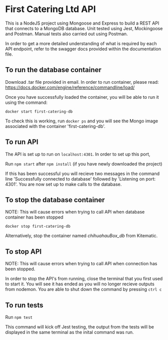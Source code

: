 # First Catering Ltd API

This is a NodeJS project using Mongoose and Express to build a REST API that connects to a MongoDB database. Unit tested using Jest, Mockingoose and Postman. Manual tests also carried out using Postman.

In order to get a more detailed understanding of what is required by each API endpoint, refer to the swagger docs provided within the documentation file. 

## To run the database container

Download .tar file provided in email. In order to run container, please read: https://docs.docker.com/engine/reference/commandline/load/

Once you have successfully loaded the container, you will be able to run it using the command:

`docker start first-catering-db`

To check this is working, run `docker ps` and you will see the Mongo image associated with the container 'first-catering-db'.

## To run API

The API is set up to run on `localhost:4301`. In order to set up this port, 

Run `npm start` after `npm install` (if you have newly downloaded the project)

If this has been successful you will recieve two messages in the command line 'Successfully connected to database' followed by 
'Listening on port: 4301'. You are now set up to make calls to the database. 

## To stop the database container

NOTE: This will cause errors when trying to call API when database container has been stopped

`docker stop first-catering-db`

Alternatively, stop the container named _chihuahauBox_db_ from Kitematic.

## To stop API

NOTE: This will cause errors when trying to call API when connection has been stopped.

In order to stop the API's from running, close the terminal that you first used to start it. You will see it has ended as you will no longer recieve outputs from nodemon. You are able to shut down the command by pressing `ctrl c`

## To run tests

Run `npm test`

This command will kick off Jest testing, the output from the tests will be displayed in the same terminal as the inital command was run. 